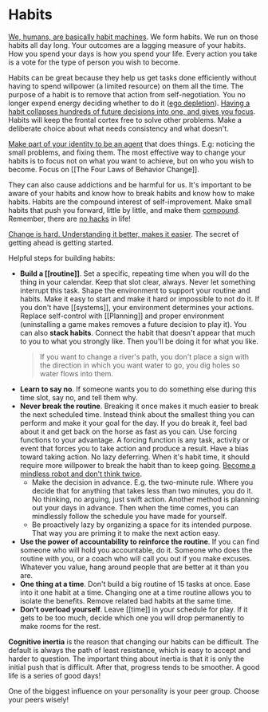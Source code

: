 # Habits

[We, humans, are basically habit machines](https://twitter.com/JamesClear/status/1059504529111158784). We form habits. We run on those habits all day long. Your outcomes are a lagging measure of your habits. How you spend your days is how you spend your life. Every action you take is a vote for the type of person you wish to become.

Habits can be great because they help us get tasks done efficiently without having to spend willpower (a limited resource) on them all the time. The purpose of a habit is to remove that action from self-negotiation. You no longer expend energy deciding whether to do it ([ego depletion](https://en.wikipedia.org/wiki/Ego_depletion)). [Having a habit collapses hundreds of future decisions into one, and gives you focus](https://twitter.com/kepano/status/1698388043278012621). Habits will keep the frontal cortex free to solve other problems. Make a deliberate choice about what needs consistency and what doesn't.

[Make part of your identity to be an agent](https://www.neelnanda.io/blog/become-a-person-who-actually-does-things) that does things. E.g: noticing the small problems, and fixing them. The most effective way to change your habits is to focus not on what you want to achieve, but on who you wish to become. Focus on [[The Four Laws of Behavior Change]].

They can also cause addictions and be harmful for us. It's important to be aware of your habits and know how to break habits and know how to make habits. Habits are the compound interest of self-improvement. Make small habits that push you forward, little by little, and make them [compound](https://www.investopedia.com/terms/c/compoundinterest.asp). Remember, there are [no hacks](http://www.collaborativefund.com/blog/useful-hacks/) in life!

[Change is hard. Understanding it better, makes it easier](https://www.youtube.com/watch?v=75d_29QWELk). The secret of getting ahead is getting started.

Helpful steps for building habits:

- **Build a [[routine]]**. Set a specific, repeating time when you will do the thing in your calendar. Keep that slot clear, always. Never let something interrupt this task. Shape the environment to support your routine and habits. Make it easy to start and make it hard or impossible to not do it. If you don't have [[systems]], your environment determines your actions. Replace self-control with [[Planning]] and proper environment (uninstalling a game makes removes a future decision to play it). You can also **stack habits**. Connect the habit that doesn't appear that much to you to what you strongly like. Then you'll be doing it for what you like.
  > If you want to change a river's path, you don't place a sign with the direction in which you want water to go, you dig holes so water flows into them.
- **Learn to say no**. If someone wants you to do something else during this time slot, say no, and tell them why.
- **Never break the routine**. Breaking it once makes it much easier to break the next scheduled time. Instead think about the smallest thing you can perform and make it your goal for the day. If you do break it, feel bad about it and get back on the horse as fast as you can. Use forcing functions to your advantage. A forcing function is any task, activity or event that forces you to take action and produce a result. Have a bias toward taking action. No lazy deferring. When it's habit time, it should require more willpower to break the habit than to keep going. [Become a mindless robot and don't think twice](http://web.archive.org/web/20230504021809/https://tiffanymatthe.com/not-thinking).
  - Make the decision in advance. E.g. the two-minute rule. Where you decide that for anything that takes less than two minutes, you do it. No thinking, no arguing, just swift action. Another method is planning out your days in advance. Then when the time comes, you can mindlessly follow the schedule you have made for yourself.
  - Be proactively lazy by organizing a space for its intended purpose. That way you are priming it to make the next action easy.
- **Use the power of accountability to reinforce the routine**. If you can find someone who will hold you accountable, do it. Someone who does the routine with you, or a coach who will call you out if you make excuses. Whatever you value, hang around people that are better at it than you are.
- **One thing at a time**. Don't build a big routine of 15 tasks at once. Ease into it one habit at a time. Changing one at a time routine allows you to isolate the benefits. Remove related bad habits at the same time.
- **Don't overload yourself**. Leave [[time]] in your schedule for play. If it gets to be too much, decide which one you will drop permanently to make rooms for the rest.

**Cognitive inertia** is the reason that changing our habits can be difficult. The default is always the path of least resistance, which is easy to accept and harder to question. The important thing about inertia is that it is only the initial push that is difficult. After that, progress tends to be smoother. A good life is a series of good days!

One of the biggest influence on your personality is your peer group. Choose your peers wisely!
